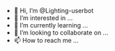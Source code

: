 - 👋 Hi, I’m @Lighting-userbot
- 👀 I’m interested in ...
- 🌱 I’m currently learning ...
- 💞️ I’m looking to collaborate on ...
- 📫 How to reach me ...

<!---
Lighting-userbot/Lighting-userbot is a ✨ special ✨ repository because its `README.md` (this file) appears on your GitHub profile.
You can click the Preview link to take a look at your changes.
--->
